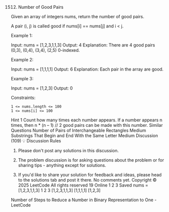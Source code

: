 1512. Number of Good Pairs

Given an array of integers nums, return the number of good pairs.

A pair (i, j) is called good if nums[i] == nums[j] and i < j.

 

Example 1:

Input: nums = [1,2,3,1,1,3]
Output: 4
Explanation: There are 4 good pairs (0,3), (0,4), (3,4), (2,5) 0-indexed.

Example 2:

Input: nums = [1,1,1,1]
Output: 6
Explanation: Each pair in the array are good.

Example 3:

Input: nums = [1,2,3]
Output: 0

Constraints:

    1 <= nums.length <= 100
    1 <= nums[i] <= 100

Hint 1
Count how many times each number appears. If a number appears n times, then n * (n – 1) // 2 good pairs can be made with this number.
Similar Questions
Number of Pairs of Interchangeable Rectangles
Medium
Substrings That Begin and End With the Same Letter
Medium
Discussion (109)
💡 Discussion Rules

1. Please don't post any solutions in this discussion.

2. The problem discussion is for asking questions about the problem or for sharing tips - anything except for solutions.

3. If you'd like to share your solution for feedback and ideas, please head to the solutions tab and post it there.
No comments yet.
Copyright ©️ 2025 LeetCode All rights reserved
19 Online
1
2
3
Saved
nums =
[1,2,3,1,1,3]
1
2
3
[1,2,3,1,1,3]
[1,1,1,1]
[1,2,3]

Number of Steps to Reduce a Number in Binary Representation to One - LeetCode
